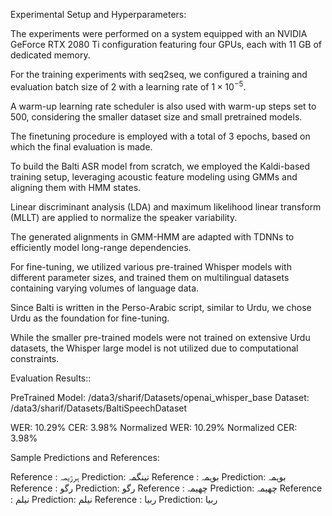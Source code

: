 Experimental Setup and Hyperparameters: 


The experiments were performed on a system equipped with an NVIDIA GeForce RTX 2080 Ti configuration featuring four GPUs, each with 11 GB of dedicated memory. 

For the training experiments with seq2seq, we configured a training and evaluation batch size of 2 with a learning rate of $1 \times 10^{-5}$. 

A warm-up learning rate scheduler is also used with warm-up steps set to 500, considering the smaller dataset size and small pretrained models. 

The finetuning procedure is employed with a total of 3 epochs, based on which the final evaluation is made.

To build the Balti ASR model from scratch, we employed the Kaldi-based training setup, leveraging acoustic feature modeling using GMMs and aligning them with HMM states. 

Linear discriminant analysis (LDA) and maximum likelihood linear transform (MLLT) are applied to normalize the speaker variability. 

The generated alignments in GMM-HMM are adapted with TDNNs to efficiently model long-range dependencies. 

For fine-tuning, we utilized various pre-trained Whisper models with different parameter sizes, and trained them on multilingual datasets containing varying volumes of language data. 

Since Balti is written in the Perso-Arabic script, similar to Urdu, we chose Urdu as the foundation for fine-tuning. 

While the smaller pre-trained models were not trained on extensive Urdu datasets, the Whisper large model is not utilized due to computational constraints. 


Evaluation Results:: 

PreTrained Model: /data3/sharif/Datasets/openai_whisper_base
Dataset: /data3/sharif/Datasets/BaltiSpeechDataset

WER: 10.29%
CER: 3.98%
Normalized WER: 10.29%
Normalized CER: 3.98%

Sample Predictions and References:

Reference : ہرژیمہ
Prediction: تینگمہ
Reference : بوہمہ
Prediction: بوہمہ
Reference : رگو
Prediction: رگو
Reference : چھیمہ
Prediction: چھیمہ
Reference : نیلم
Prediction: نیلم
Reference : ربیا
Prediction: ربیا
